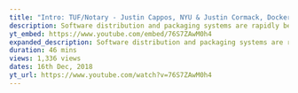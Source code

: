 ```yaml
---
title: "Intro: TUF/Notary - Justin Cappos, NYU & Justin Cormack, Docker"
description: Software distribution and packaging systems are rapidly becoming the weak link in the software lifecycle. This talk provides an accessible overview of two CNCF projects (Notary and TUF), that provide what has...
yt_embed: https://www.youtube.com/embed/76S7ZAwM0h4
expanded_description: Software distribution and packaging systems are rapidly becoming the weak link in the software lifecycle. This talk provides an accessible overview of two CNCF projects (Notary and TUF), that provide what has been roundly described as the most secure mechanism for distributing software. Notary, which implements the TUF specification, signs and transparently validates metadata to enable the system to recover from the compromise of servers, theft of keys, insider attacks, etc. Notary / TUF are surprisingly easy to use and used to provide cutting edge security not only across major cloud companies, but a diverse set of adopters, including automobiles. WARNING- Attending this talk may cause (justifiable) fear in the software update mechanism on your devices!
duration: 46 mins
views: 1,336 views
dates: 16th Dec, 2018
yt_url: https://www.youtube.com/watch?v=76S7ZAwM0h4
---
```

